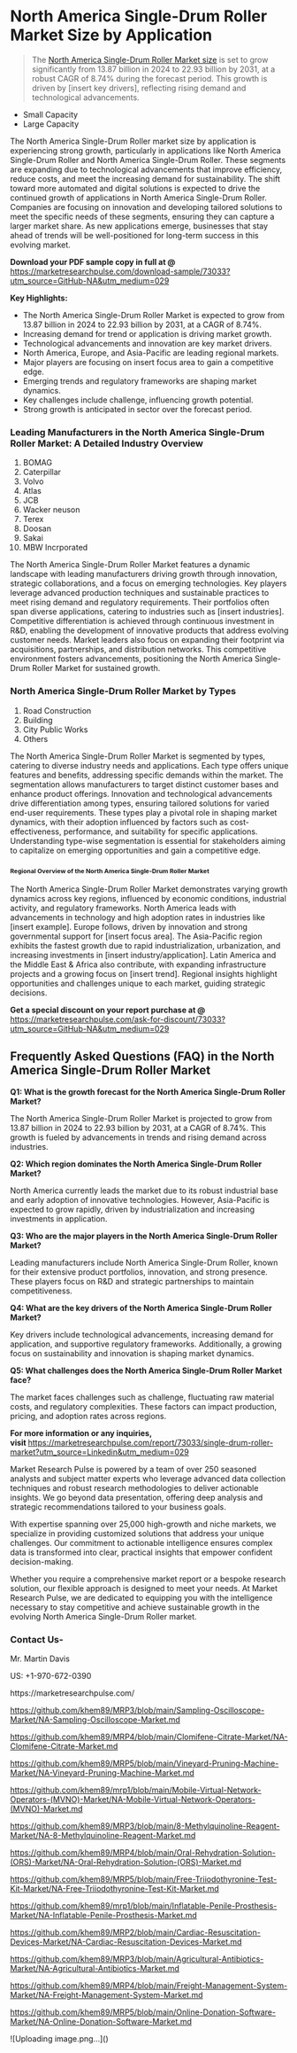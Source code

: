 <h1>North America Single-Drum Roller Market&nbsp;Size by Application</h1><blockquote><p>The <a href="https://marketresearchpulse.com/download-sample/73033?utm_source=GitHub-NA&amp;utm_medium=029">North America Single-Drum Roller Market size</a> is set to grow significantly from 13.87 billion in 2024 to 22.93 billion by 2031, at a robust CAGR of 8.74% during the forecast period. This growth is driven by [insert key drivers], reflecting rising demand and technological advancements.</p></blockquote><ul><li>Small Capacity<li> Large Capacity</li></ul><p>The North America Single-Drum Roller market size by application is experiencing strong growth, particularly in applications like North America Single-Drum Roller and North America Single-Drum Roller. These segments are expanding due to technological advancements that improve efficiency, reduce costs, and meet the increasing demand for sustainability. The shift toward more automated and digital solutions is expected to drive the continued growth of applications in North America Single-Drum Roller. Companies are focusing on innovation and developing tailored solutions to meet the specific needs of these segments, ensuring they can capture a larger market share. As new applications emerge, businesses that stay ahead of trends will be well-positioned for long-term success in this evolving market.</p><p><strong>Download your PDF sample copy in full at @ </strong><a href="https://marketresearchpulse.com/download-sample/73033?utm_source=GitHub-NA&amp;utm_medium=029">https://marketresearchpulse.com/download-sample/73033?utm_source=GitHub-NA&amp;utm_medium=029</a></p><p><strong>Key Highlights: </strong></p><ul><li>The North America Single-Drum Roller Market is expected to grow from 13.87 billion in 2024 to 22.93 billion by 2031, at a CAGR of 8.74%.</li><li>Increasing demand for trend or application is driving market growth.</li><li>Technological advancements and innovation are key market drivers.</li><li>North America, Europe, and Asia-Pacific are leading regional markets.</li><li>Major players are focusing on insert focus area to gain a competitive edge.</li><li>Emerging trends and regulatory frameworks are shaping market dynamics.</li><li>Key challenges include challenge, influencing growth potential.</li><li>Strong growth is anticipated in sector over the forecast period.</li></ul><h3>Leading Manufacturers in the North America Single-Drum Roller Market: A Detailed Industry Overview</h3><ol><li>BOMAG</li><li>Caterpillar</li><li>Volvo</li><li>Atlas</li><li>JCB</li><li>Wacker neuson</li><li>Terex</li><li>Doosan</li><li>Sakai</li><li>MBW Incrporated</li></ol><div class="flex max-w-full flex-col flex-grow"><div class="min-h-8 text-message flex w-full flex-col items-end gap-2 whitespace-normal break-words [.text-message+&amp;]:mt-5" dir="auto" data-message-author-role="assistant" data-message-id="fd8432e4-4910-450d-b182-61b7bfb0a01f" data-message-model-slug="gpt-4o"><div class="flex w-full flex-col gap-1 empty:hidden first:pt-[3px]"><div class="markdown prose w-full break-words dark:prose-invert light"><p>The North America Single-Drum Roller Market features a dynamic landscape with leading manufacturers driving growth through innovation, strategic collaborations, and a focus on emerging technologies. Key players leverage advanced production techniques and sustainable practices to meet rising demand and regulatory requirements. Their portfolios often span diverse applications, catering to industries such as [insert industries]. Competitive differentiation is achieved through continuous investment in R&amp;D, enabling the development of innovative products that address evolving customer needs. Market leaders also focus on expanding their footprint via acquisitions, partnerships, and distribution networks. This competitive environment fosters advancements, positioning the North America Single-Drum Roller Market for sustained growth.</p></div></div></div></div><h3>North America Single-Drum Roller Market by Types</h3><ol><li>Road Construction<li> Building<li> City Public Works<li> Others</li></ol><div class="flex max-w-full flex-col flex-grow"><div class="min-h-8 text-message flex w-full flex-col items-end gap-2 whitespace-normal break-words [.text-message+&amp;]:mt-5" dir="auto" data-message-author-role="assistant" data-message-id="084470be-0bb7-4664-bddf-5156b4f41249" data-message-model-slug="gpt-4o-mini"><div class="flex w-full flex-col gap-1 empty:hidden first:pt-[3px]"><div class="markdown prose w-full break-words dark:prose-invert light"><p>The North America Single-Drum Roller Market is segmented by types, catering to diverse industry needs and applications. Each type offers unique features and benefits, addressing specific demands within the market. The segmentation allows manufacturers to target distinct customer bases and enhance product offerings. Innovation and technological advancements drive differentiation among types, ensuring tailored solutions for varied end-user requirements. These types play a pivotal role in shaping market dynamics, with their adoption influenced by factors such as cost-effectiveness, performance, and suitability for specific applications. Understanding type-wise segmentation is essential for stakeholders aiming to capitalize on emerging opportunities and gain a competitive edge.</p></div></div></div></div><h3><span style="font-size: 11px;">Regional Overview of the North America Single-Drum Roller Market</span></h3><div class="flex max-w-full flex-col flex-grow"><div class="min-h-8 text-message flex w-full flex-col items-end gap-2 whitespace-normal break-words [.text-message+&amp;]:mt-5" dir="auto" data-message-author-role="assistant" data-message-id="e9038762-ce64-4e30-91c9-9bd413514231" data-message-model-slug="gpt-4o-mini"><div class="flex w-full flex-col gap-1 empty:hidden first:pt-[3px]"><div class="markdown prose w-full break-words dark:prose-invert light"><p>The North America Single-Drum Roller Market demonstrates varying growth dynamics across key regions, influenced by economic conditions, industrial activity, and regulatory frameworks. North America leads with advancements in technology and high adoption rates in industries like [insert example]. Europe follows, driven by innovation and strong governmental support for [insert focus area]. The Asia-Pacific region exhibits the fastest growth due to rapid industrialization, urbanization, and increasing investments in [insert industry/application]. Latin America and the Middle East &amp; Africa also contribute, with expanding infrastructure projects and a growing focus on [insert trend]. Regional insights highlight opportunities and challenges unique to each market, guiding strategic decisions.</p></div></div></div></div><p><strong>Get a special discount on your report purchase at @ </strong><a href="https://marketresearchpulse.com/ask-for-discount/73033?utm_source=GitHub-NA&amp;utm_medium=029">https://marketresearchpulse.com/ask-for-discount/73033?utm_source=GitHub-NA&amp;utm_medium=029</a></p><h2>Frequently Asked Questions (FAQ) in the North America Single-Drum Roller Market</h2><p><strong>Q1: What is the growth forecast for the North America Single-Drum Roller Market?</strong></p><p>The North America Single-Drum Roller Market is projected to grow from 13.87 billion in 2024 to 22.93 billion by 2031, at a CAGR of 8.74%. This growth is fueled by advancements in trends and rising demand across industries.</p><p><strong>Q2: Which region dominates the North America Single-Drum Roller Market?</strong></p><p>North America currently leads the market due to its robust industrial base and early adoption of innovative technologies. However, Asia-Pacific is expected to grow rapidly, driven by industrialization and increasing investments in application.</p><p><strong>Q3: Who are the major players in the North America Single-Drum Roller Market?</strong></p><p>Leading manufacturers include North America Single-Drum Roller, known for their extensive product portfolios, innovation, and strong presence. These players focus on R&amp;D and strategic partnerships to maintain competitiveness.</p><p><strong>Q4: What are the key drivers of the North America Single-Drum Roller Market?</strong></p><p>Key drivers include technological advancements, increasing demand for application, and supportive regulatory frameworks. Additionally, a growing focus on sustainability and innovation is shaping market dynamics.</p><p><strong>Q5: What challenges does the North America Single-Drum Roller Market face?</strong></p><p>The market faces challenges such as challenge, fluctuating raw material costs, and regulatory complexities. These factors can impact production, pricing, and adoption rates across regions.</p><p><strong>For more information or any inquiries, visit&nbsp;</strong><a href="https://marketresearchpulse.com/report/73033/single-drum-roller-market?utm_source=Linkedin&utm_medium=029">https://marketresearchpulse.com/report/73033/single-drum-roller-market?utm_source=Linkedin&utm_medium=029</a></p><p>Market Research Pulse is powered by a team of over 250 seasoned analysts and subject matter experts who leverage advanced data collection techniques and robust research methodologies to deliver actionable insights. We go beyond data presentation, offering deep analysis and strategic recommendations tailored to your business goals.</p><p>With expertise spanning over 25,000 high-growth and niche markets, we specialize in providing customized solutions that address your unique challenges. Our commitment to actionable intelligence ensures complex data is transformed into clear, practical insights that empower confident decision-making.</p><p>Whether you require a comprehensive market report or a bespoke research solution, our flexible approach is designed to meet your needs. At Market Research Pulse, we are dedicated to equipping you with the intelligence necessary to stay competitive and achieve sustainable growth in the evolving North America Single-Drum Roller market.</p><h3><strong>Contact Us-</strong></h3><p>Mr. Martin Davis</p><p>US: +1-970-672-0390</p><p>https://marketresearchpulse.com/</p><p><a href="https://github.com/khem89/MRP3/blob/main/Sampling-Oscilloscope-Market/NA-Sampling-Oscilloscope-Market.md">https://github.com/khem89/MRP3/blob/main/Sampling-Oscilloscope-Market/NA-Sampling-Oscilloscope-Market.md</a></p><p><a href="https://github.com/khem89/MRP4/blob/main/Clomifene-Citrate-Market/NA-Clomifene-Citrate-Market.md">https://github.com/khem89/MRP4/blob/main/Clomifene-Citrate-Market/NA-Clomifene-Citrate-Market.md</a></p><p><a href="https://github.com/khem89/MRP5/blob/main/Vineyard-Pruning-Machine-Market/NA-Vineyard-Pruning-Machine-Market.md">https://github.com/khem89/MRP5/blob/main/Vineyard-Pruning-Machine-Market/NA-Vineyard-Pruning-Machine-Market.md</a></p><p><a href="https://github.com/khem89/mrp1/blob/main/Mobile-Virtual-Network-Operators-(MVNO)-Market/NA-Mobile-Virtual-Network-Operators-(MVNO)-Market.md">https://github.com/khem89/mrp1/blob/main/Mobile-Virtual-Network-Operators-(MVNO)-Market/NA-Mobile-Virtual-Network-Operators-(MVNO)-Market.md</a></p><p><a href="https://github.com/khem89/MRP3/blob/main/8-Methylquinoline-Reagent-Market/NA-8-Methylquinoline-Reagent-Market.md">https://github.com/khem89/MRP3/blob/main/8-Methylquinoline-Reagent-Market/NA-8-Methylquinoline-Reagent-Market.md</a></p><p><a href="https://github.com/khem89/MRP4/blob/main/Oral-Rehydration-Solution-(ORS)-Market/NA-Oral-Rehydration-Solution-(ORS)-Market.md">https://github.com/khem89/MRP4/blob/main/Oral-Rehydration-Solution-(ORS)-Market/NA-Oral-Rehydration-Solution-(ORS)-Market.md</a></p><p><a href="https://github.com/khem89/MRP5/blob/main/Free-Triiodothyronine-Test-Kit-Market/NA-Free-Triiodothyronine-Test-Kit-Market.md">https://github.com/khem89/MRP5/blob/main/Free-Triiodothyronine-Test-Kit-Market/NA-Free-Triiodothyronine-Test-Kit-Market.md</a></p><p><a href="https://github.com/khem89/mrp1/blob/main/Inflatable-Penile-Prosthesis-Market/NA-Inflatable-Penile-Prosthesis-Market.md">https://github.com/khem89/mrp1/blob/main/Inflatable-Penile-Prosthesis-Market/NA-Inflatable-Penile-Prosthesis-Market.md</a></p><p><a href="https://github.com/khem89/MRP2/blob/main/Cardiac-Resuscitation-Devices-Market/NA-Cardiac-Resuscitation-Devices-Market.md">https://github.com/khem89/MRP2/blob/main/Cardiac-Resuscitation-Devices-Market/NA-Cardiac-Resuscitation-Devices-Market.md</a></p><p><a href="https://github.com/khem89/MRP3/blob/main/Agricultural-Antibiotics-Market/NA-Agricultural-Antibiotics-Market.md">https://github.com/khem89/MRP3/blob/main/Agricultural-Antibiotics-Market/NA-Agricultural-Antibiotics-Market.md</a></p><p><a href="https://github.com/khem89/MRP4/blob/main/Freight-Management-System-Market/NA-Freight-Management-System-Market.md">https://github.com/khem89/MRP4/blob/main/Freight-Management-System-Market/NA-Freight-Management-System-Market.md</a></p><p><a href="https://github.com/khem89/MRP5/blob/main/Online-Donation-Software-Market/NA-Online-Donation-Software-Market.md">https://github.com/khem89/MRP5/blob/main/Online-Donation-Software-Market/NA-Online-Donation-Software-Market.md</a></p>
![Uploading image.png…]()
